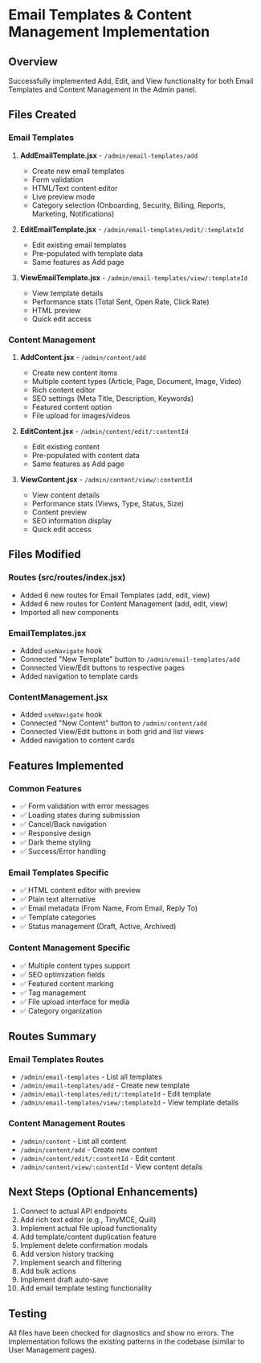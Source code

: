 # Email Templates & Content Management Implementation

## Overview
Successfully implemented Add, Edit, and View functionality for both Email Templates and Content Management in the Admin panel.

## Files Created

### Email Templates
1. **AddEmailTemplate.jsx** - `/admin/email-templates/add`
   - Create new email templates
   - Form validation
   - HTML/Text content editor
   - Live preview mode
   - Category selection (Onboarding, Security, Billing, Reports, Marketing, Notifications)

2. **EditEmailTemplate.jsx** - `/admin/email-templates/edit/:templateId`
   - Edit existing email templates
   - Pre-populated with template data
   - Same features as Add page

3. **ViewEmailTemplate.jsx** - `/admin/email-templates/view/:templateId`
   - View template details
   - Performance stats (Total Sent, Open Rate, Click Rate)
   - HTML preview
   - Quick edit access

### Content Management
1. **AddContent.jsx** - `/admin/content/add`
   - Create new content items
   - Multiple content types (Article, Page, Document, Image, Video)
   - Rich content editor
   - SEO settings (Meta Title, Description, Keywords)
   - Featured content option
   - File upload for images/videos

2. **EditContent.jsx** - `/admin/content/edit/:contentId`
   - Edit existing content
   - Pre-populated with content data
   - Same features as Add page

3. **ViewContent.jsx** - `/admin/content/view/:contentId`
   - View content details
   - Performance stats (Views, Type, Status, Size)
   - Content preview
   - SEO information display
   - Quick edit access

## Files Modified

### Routes (src/routes/index.jsx)
- Added 6 new routes for Email Templates (add, edit, view)
- Added 6 new routes for Content Management (add, edit, view)
- Imported all new components

### EmailTemplates.jsx
- Added `useNavigate` hook
- Connected "New Template" button to `/admin/email-templates/add`
- Connected View/Edit buttons to respective pages
- Added navigation to template cards

### ContentManagement.jsx
- Added `useNavigate` hook
- Connected "New Content" button to `/admin/content/add`
- Connected View/Edit buttons in both grid and list views
- Added navigation to content cards

## Features Implemented

### Common Features
- ✅ Form validation with error messages
- ✅ Loading states during submission
- ✅ Cancel/Back navigation
- ✅ Responsive design
- ✅ Dark theme styling
- ✅ Success/Error handling

### Email Templates Specific
- ✅ HTML content editor with preview
- ✅ Plain text alternative
- ✅ Email metadata (From Name, From Email, Reply To)
- ✅ Template categories
- ✅ Status management (Draft, Active, Archived)

### Content Management Specific
- ✅ Multiple content types support
- ✅ SEO optimization fields
- ✅ Featured content marking
- ✅ Tag management
- ✅ File upload interface for media
- ✅ Category organization

## Routes Summary

### Email Templates Routes
- `/admin/email-templates` - List all templates
- `/admin/email-templates/add` - Create new template
- `/admin/email-templates/edit/:templateId` - Edit template
- `/admin/email-templates/view/:templateId` - View template details

### Content Management Routes
- `/admin/content` - List all content
- `/admin/content/add` - Create new content
- `/admin/content/edit/:contentId` - Edit content
- `/admin/content/view/:contentId` - View content details

## Next Steps (Optional Enhancements)
1. Connect to actual API endpoints
2. Add rich text editor (e.g., TinyMCE, Quill)
3. Implement actual file upload functionality
4. Add template/content duplication feature
5. Implement delete confirmation modals
6. Add version history tracking
7. Implement search and filtering
8. Add bulk actions
9. Implement draft auto-save
10. Add email template testing functionality

## Testing
All files have been checked for diagnostics and show no errors. The implementation follows the existing patterns in the codebase (similar to User Management pages).
